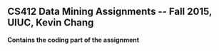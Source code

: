 ## CS412 Data Mining Assignments -- Fall 2015, UIUC, Kevin Chang
__Contains the coding part of the assignment__
